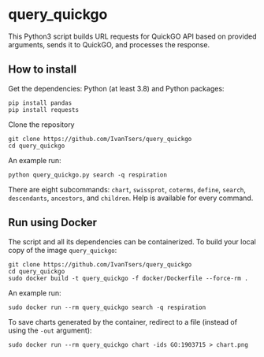 # query_quickgo

This Python3 script builds URL requests for QuickGO API based
on provided arguments, sends it to QuickGO, and processes the
response.
## How to install
Get the dependencies: Python (at least 3.8) and Python packages:
```
pip install pandas
pip install requests
```
Clone the repository
```
git clone https://github.com/IvanTsers/query_quickgo
cd query_quickgo
```
An example run:
```
python query_quickgo.py search -q respiration
```
There are eight subcommands: `chart`, `swissprot`, `coterms`,
`define`, `search`, `descendants`, `ancestors`, and `children`. Help
is available for every command.

## Run using Docker
The script and all its dependencies can be containerized.
To build your local copy of the image `query_quickgo`:
```
git clone https://github.com/IvanTsers/query_quickgo
cd query_quickgo
sudo docker build -t query_quickgo -f docker/Dockerfile --force-rm .
```
An example run:
```
sudo docker run --rm query_quickgo search -q respiration
```
To save charts generated by the container, redirect to a file
(instead of using the `-out` argument):
```
sudo docker run --rm query_quickgo chart -ids GO:1903715 > chart.png
```